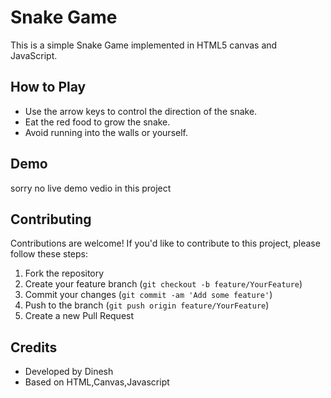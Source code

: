 # Snake Game

This is a simple Snake Game implemented in HTML5 canvas and JavaScript.

## How to Play

- Use the arrow keys to control the direction of the snake.
- Eat the red food to grow the snake.
- Avoid running into the walls or yourself.

## Demo

sorry no live demo vedio in this project


## Contributing

Contributions are welcome! If you'd like to contribute to this project, please follow these steps:

1. Fork the repository
2. Create your feature branch (`git checkout -b feature/YourFeature`)
3. Commit your changes (`git commit -am 'Add some feature'`)
4. Push to the branch (`git push origin feature/YourFeature`)
5. Create a new Pull Request

## Credits

- Developed by Dinesh 
- Based on HTML,Canvas,Javascript
